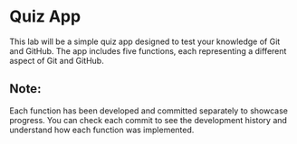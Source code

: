 # Quiz App
This lab will be a simple quiz app designed to test your knowledge of Git and GitHub. The app includes five functions, each representing a different aspect of Git and GitHub.

## Note: 
Each function has been developed and committed separately to showcase progress. You can check each commit to see the development history and understand how each function was implemented.

